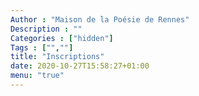```yaml
---
Author : "Maison de la Poésie de Rennes"
Description : ""
Categories : ["hidden"]
Tags : ["",""]
title: "Inscriptions"
date: 2020-10-27T15:58:27+01:00
menu: "true"
---
```

